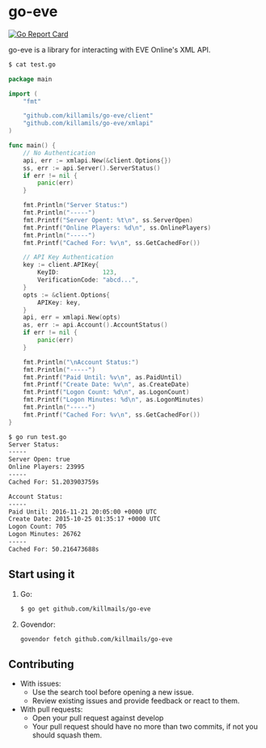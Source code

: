 # go-eve

[![Go Report Card](https://goreportcard.com/badge/github.com/killmails/go-eve)](https://goreportcard.com/report/github.com/killmails/go-eve)

go-eve is a library for interacting with EVE Online's XML API.

```sh
$ cat test.go
```
```go
package main

import (
    "fmt"

    "github.com/killamils/go-eve/client"
    "github.com/killamils/go-eve/xmlapi"
)

func main() {
	// No Authentication
	api, err := xmlapi.New(&client.Options{})
	ss, err := api.Server().ServerStatus()
	if err != nil {
		panic(err)
	}

	fmt.Println("Server Status:")
	fmt.Println("-----")
	fmt.Printf("Server Opent: %t\n", ss.ServerOpen)
	fmt.Printf("Online Players: %d\n", ss.OnlinePlayers)
	fmt.Println("-----")
	fmt.Printf("Cached For: %v\n", ss.GetCachedFor())

	// API Key Authentication
	key := client.APIKey{
		KeyID:            123,
		VerificationCode: "abcd...",
	}
	opts := &client.Options{
		APIKey: key,
	}
	api, err = xmlapi.New(opts)
	as, err := api.Account().AccountStatus()
	if err != nil {
		panic(err)
	}

	fmt.Println("\nAccount Status:")
	fmt.Println("-----")
	fmt.Printf("Paid Until: %v\n", as.PaidUntil)
	fmt.Printf("Create Date: %v\n", as.CreateDate)
	fmt.Printf("Logon Count: %d\n", as.LogonCount)
	fmt.Printf("Logon Minutes: %d\n", as.LogonMinutes)
	fmt.Println("-----")
	fmt.Printf("Cached For: %v\n", ss.GetCachedFor())
}
```

```sh
$ go run test.go
Server Status:
-----
Server Open: true
Online Players: 23995
-----
Cached For: 51.203903759s

Account Status:
-----
Paid Until: 2016-11-21 20:05:00 +0000 UTC
Create Date: 2015-10-25 01:35:17 +0000 UTC
Logon Count: 705
Logon Minutes: 26762
-----
Cached For: 50.216473688s
```

## Start using it

1. Go:

    ```sh
    $ go get github.com/killmails/go-eve
    ```

2. Govendor:

    ```sh
    govendor fetch github.com/killmails/go-eve
    ```

## Contributing

- With issues:
  - Use the search tool before opening a new issue.
  - Review existing issues and provide feedback or react to them.
- With pull requests:
  - Open your pull request against develop
  - Your pull request should have no more than two commits, if not you should squash them.
